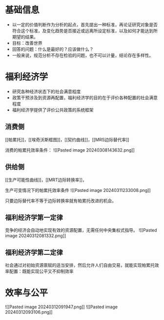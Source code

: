 # 基础信息
* 以一定的价值判断作为分析的起点，首先提出一种标准，再论证研究对象是否符合这个标准，及变化趋势是否接近或远离所设定标准，以及如何才能达到所期望的结果。
* 目标：改善世界
* 回答的问题：什么是最好的？应该做什么？
* 一般来说，规范分析不存在检验的问题，也不可以计量，结论存在多样性。
# 福利经济学

* 研究各种经济状态下的社会满意程度
* 政策干预涉及到资源再配置，福利经济学的目的在于评价各种配置的社会满意程度
* 福利经济学提供了评价公共政策的系统框架

## 消费侧
[[帕累托]]，[[埃奇沃斯框图]]，[[契约曲线]]，[[MRS边际替代率]]

消费的帕累托效率条件：
![[Pasted image 20240308143632.png]]

## 供给侧

[[生产可能性曲线]]，[[MRT边际转换率]]，

生产可变情况下的帕累托效率条件
![[Pasted image 20240311233008.png]]

只要边际替代率不等于边际转换率就有帕累托改进的机会。

## 福利经济学第一定律
竞争的经济会自动地实现有效的资源配置，无需任何中央集权式指导。
![[Pasted image 20240312081332.png]]

## 福利经济学第二定律

社会通过对初始资源禀赋的适当安排，然后允许人们自由交易，就能实现帕累托效率配置：既能实现公平又不抑制效率
# 效率与公平


![[Pasted image 20240312091947.png]]
![[Pasted image 20240312093106.png]]


